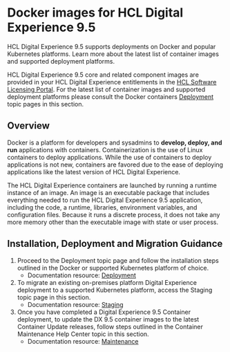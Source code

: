 # Docker images for HCL Digital Experience 9.5

HCL Digital Experience 9.5 supports deployments on Docker and popular Kubernetes platforms. Learn more about the latest list of container images and supported deployment platforms.

HCL Digital Experience 9.5 core and related component images are provided in your HCL Digital Experience entitlements in the [HCL Software Licensing Portal](https://www.hcltech.com/software/support/release). For the latest list of container images and supported deployment platforms please consult the Docker containers [Deployment](../containerization/deployment.md) topic pages in this section.

## Overview

Docker is a platform for developers and sysadmins to **develop, deploy, and run** applications with containers. Containerization is the use of Linux containers to deploy applications. While the use of containers to deploy applications is not new, containers are favored due to the ease of deploying applications like the latest version of HCL Digital Experience.

The HCL Digital Experience containers are launched by running a runtime instance of an image. An image is an executable package that includes everything needed to run the HCL Digital Experience 9.5 application, including the code, a runtime, libraries, environment variables, and configuration files. Because it runs a discrete process, it does not take any more memory other than the executable image with state or user process.

## Installation, Deployment and Migration Guidance

1.  Proceed to the Deployment topic page and follow the installation steps outlined in the Docker or supported Kubernetes platform of choice.
    -   Documentation resource: [Deployment](../containerization/docker_image_deployment.md)
2.  To migrate an existing on-premises platform Digital Experience deployment to a supported Kubernetes platform, access the Staging topic page in this section.
    -   Documentation resource: [Staging](../containerization/container_staging.md)
3.  Once you have completed a Digital Experience 9.5 Container deployment, to update the DX 9.5 container images to the latest Container Update releases, follow steps outlined in the Container Maintenance Help Center topic in this section.
    -   Documentation resource: [Maintenance](../containerization/maintenance.md)

